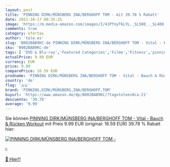 ```yaml
---
layout: post
title: 'PINNING DIRK/MÜNSBERG INA/BERGHOFF TOM - mit 39.78 % Rabatt'
date: 2021-10-17 00:35:15
image: 'https://m.media-amazon.com/images/I/41PfnyTkLYL._SL500_._SL400_.jpg'
comments: true
category: ofertas
author: 'tole.es'
slug: 'B002BAB9KC-de PINNING DIRK/MÜNSBERG INA/BERGHOFF TOM - Vital - Bauch &...'
sku: 'B002BAB9KC-de'
tags: [ 'DVD & Blu-ray','Featured Categories','Filme','Fitness','pinning,dirk/münsberg,ina/berghoff,tom', ]
actualPrice: 9.99 EUR
currency: EUR
price: 9.99
comparePrice: 16.59 EUR
prodname: 'PINNING DIRK/MÜNSBERG INA/BERGHOFF TOM - Vital - Bauch & Rücken Workout'
country: 'de'
flag: '🇩🇪'
brand: 'PINNING,DIRK/MÜNSBERG,INA/BERGHOFF,TOM'
buyurl: 'https://www.amazon.de/dp/B002BAB9KC/?tag=tolees0ca-21'
descuento: '39.78'
average: '9.99'
---
```


Sie können [PINNING DIRK/MÜNSBERG INA/BERGHOFF TOM - Vital - Bauch & Rücken Workout](https://www.amazon.de/dp/B002BAB9KC/?tag=tolees0ca-21) mit Preis 9.99 EUR (original: 16.59 EUR) 39.78 % Rabatt hier:

[![PINNING DIRK/MÜNSBERG INA/BERGHOFF TOM -](https://m.media-amazon.com/images/I/41PfnyTkLYL._SL500_._SL400_.jpg)](https://www.amazon.de/dp/B002BAB9KC/?tag=tolees0ca-21)

ℹ️:


[🛒 Hier!!](https://www.amazon.de/dp/B002BAB9KC/?tag=tolees0ca-21)

